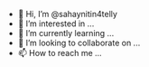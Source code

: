- 👋 Hi, I’m @sahaynitin4telly
- 👀 I’m interested in ...
- 🌱 I’m currently learning ...
- 💞️ I’m looking to collaborate on ...
- 📫 How to reach me ...

<!---
sahaynitin4telly/sahaynitin4telly is a ✨ special ✨ repository because its `README.md` (this file) appears on your GitHub profile.
You can click the Preview link to take a look at your changes.
--->
